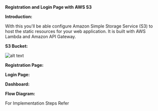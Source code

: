 **Registration and Login Page with**  **AWS S3**

**Introduction:**

With this you&#39;ll be able configure Amazon Simple Storage Service (S3) to host the static resources for your web application. It is built with AWS Lambda and Amazon API Gateway.

**S3 Bucket:**

![alt text](https://github.com/anujdev11/Images/S3bucket.png "Image")

**Registration Page:**


**Login Page:**


**Dashboard:**


**Flow Diagram:**


For Implementation Steps Refer